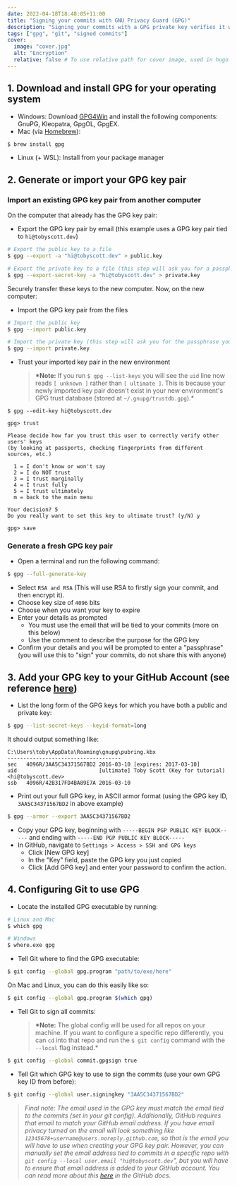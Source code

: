 ```yaml
---
date: 2022-04-18T18:48:05+11:00
title: "Signing your commits with GNU Privacy Guard (GPG)"
description: "Signing your commits with a GPG private key verifies it was really you who committed the changes."
tags: ["gpg", "git", "signed commits"]
cover:
  image: "cover.jpg"
  alt: "Encryption"
  relative: false # To use relative path for cover image, used in hugo Page-bundles
---
```


## 1. Download and install GPG for your operating system

- Windows: Download [GPG4Win](https://www.gpg4win.org/get-gpg4win.html) and install the following components: GnuPG, Kleopatra, GpgOL, GpgEX.
- Mac (via [Homebrew](https://brew.sh/)):

```bash
$ brew install gpg
```

- Linux (+ WSL): Install from your package manager

## 2. Generate or import your GPG key pair

### Import an existing GPG key pair from another computer

On the computer that already has the GPG key pair:

- Export the GPG key pair by email (this example uses a GPG key pair tied to `hi@tobyscott.dev`)

```bash
# Export the public key to a file
$ gpg --export -a "hi@tobyscott.dev" > public.key

# Export the private key to a file (this step will ask you for a passphrase)
$ gpg --export-secret-key -a "hi@tobyscott.dev" > private.key
```

Securely transfer these keys to the new computer. Now, on the new computer:

- Import the GPG key pair from the files

```bash
# Import the public key
$ gpg --import public.key

# Import the private key (this step will ask you for the passphrase you chose in the step above)
$ gpg --import private.key
```

- Trust your imported key pair in the new environment
  > **\*Note:** If you run `$ gpg --list-keys` you will see the `uid` line now reads `[ unknown ]` rather than `[ ultimate ]`. This is because your newly imported key pair doesn't exist in your new environment's GPG trust database (stored at `~/.gnupg/trustdb.gpg`).\*

```
$ gpg --edit-key hi@tobyscott.dev

gpg> trust

Please decide how far you trust this user to correctly verify other users' keys
(by looking at passports, checking fingerprints from different sources, etc.)

  1 = I don't know or won't say
  2 = I do NOT trust
  3 = I trust marginally
  4 = I trust fully
  5 = I trust ultimately
  m = back to the main menu

Your decision? 5
Do you really want to set this key to ultimate trust? (y/N) y

gpg> save
```

### Generate a fresh GPG key pair

- Open a terminal and run the following command:

```bash
$ gpg --full-generate-key
```

- Select `RSA and RSA` (This will use RSA to firstly sign your commit, and then encrypt it).
- Choose key size of `4096` bits
- Choose when you want your key to expire
- Enter your details as prompted
  - You must use the email that will be tied to your commits (more on this below)
  - Use the comment to describe the purpose for the GPG key
- Confirm your details and you will be prompted to enter a "passphrase" (you will use this to "sign" your commits, do not share this with anyone)

## 3. Add your GPG key to your GitHub Account (see reference [here](https://docs.github.com/en/authentication/managing-commit-signature-verification/adding-a-new-gpg-key-to-your-github-account))

- List the long form of the GPG keys for which you have both a public and private key:

```bash
$ gpg --list-secret-keys --keyid-format=long
```

It should output something like:

```
C:\Users\toby\AppData\Roaming\gnupg\pubring.kbx
------------------------------------
sec   4096R/3AA5C34371567BD2 2016-03-10 [expires: 2017-03-10]
uid                          [ultimate] Toby Scott (Key for tutorial) <hi@tobyscott.dev>
ssb   4096R/42B317FD4BA89E7A 2016-03-10
```

- Print out your full GPG key, in ASCII armor format (using the GPG key ID, `3AA5C34371567BD2` in above example)

```bash
$ gpg --armor --export 3AA5C34371567BD2
```

- Copy your GPG key, beginning with `-----BEGIN PGP PUBLIC KEY BLOCK-----` and ending with `-----END PGP PUBLIC KEY BLOCK-----`
- In GitHub, navigate to `Settings > Access > SSH and GPG keys`
  - Click [New GPG key]
  - In the "Key" field, paste the GPG key you just copied
  - Click [Add GPG key] and enter your password to confirm the action.

## 4. Configuring Git to use GPG

- Locate the installed GPG executable by running:

```bash
# Linux and Mac
$ which gpg

# Windows
$ where.exe gpg
```

- Tell Git where to find the GPG executable:

```bash
$ git config --global gpg.program "path/to/exe/here"
```

On Mac and Linux, you can do this easily like so:

```bash
$ git config --global gpg.program $(which gpg)
```

- Tell Git to sign all commits:
  > **\*Note:** The global config will be used for all repos on your machine. If you want to configure a specific repo differently, you can `cd` into that repo and run the `$ git config` command with the `--local` flag instead.\*

```bash
$ git config --global commit.gpgsign true
```

- Tell Git which GPG key to use to sign the commits (use your own GPG key ID from before):

```bash
$ git config --global user.signingkey "3AA5C34371567BD2"
```

> _Final note: The email used in the GPG key must match the email tied to the commits (set in your git config). Additionally, GitHub requires that email to match your GitHub email address. If you have email privacy turned on the email will look something like `12345678+username@users.noreply.github.com`, so that is the email you will have to use when creating your GPG key pair. However, you can manually set the email address tied to commits in a specific repo with `git config --local user.email "hi@tobyscott.dev`", but you will have to ensure that email address is added to your GitHub account. You can read more about this [here](https://docs.github.com/en/account-and-profile/setting-up-and-managing-your-github-user-account/managing-email-preferences/setting-your-commit-email-address) in the GitHub docs._
